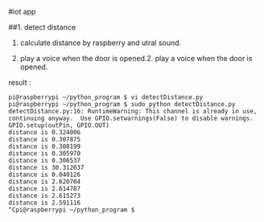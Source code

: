 
#iot app



##1. detect distance 

1. calculate distance by raspberry and utral sound.

2. play a voice when the door is opened.2. play a voice when the door is opened.

result :

    pi@raspberrypi ~/python_program $ vi detectDistance.py
    pi@raspberrypi ~/python_program $ sudo python detectDistance.py 
    detectDistance.py:16: RuntimeWarning: This channel is already in use, continuing anyway.  Use GPIO.setwarnings(False) to disable warnings.
    GPIO.setup(outPin, GPIO.OUT)
    distance is 0.324006
    distance is 0.307875
    distance is 0.308199
    distance is 0.305970
    distance is 0.306537
    distance is 30.312037
    distance is 0.040126
    distance is 2.620704
    distance is 2.614787
    distance is 2.615273
    distance is 2.591116
    ^Cpi@raspberrypi ~/python_program $
